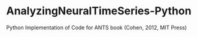 # AnalyzingNeuralTimeSeries-Python
Python Implementation of Code for ANTS book (Cohen, 2012, MIT Press)
